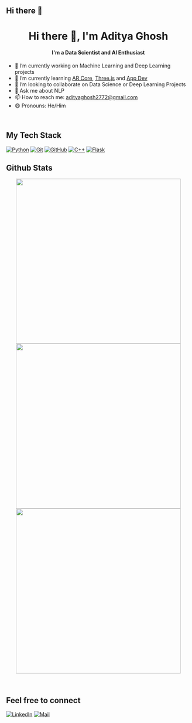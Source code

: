 ## Hi there 👋

<!--
**Nanashi-bot/Nanashi-bot** is a ✨ _special_ ✨ repository because its `README.md` (this file) appears on your GitHub profile.

Here are some ideas to get you started:

- 🔭 I’m currently working on ...
- 🌱 I’m currently learning ...
- 👯 I’m looking to collaborate on ...
- 🤔 I’m looking for help with ...
- 💬 Ask me about ...
- 📫 How to reach me: ...
- 😄 Pronouns: ...
- ⚡ Fun fact: ...
-->


<h1 align="center">Hi there 👋, I'm Aditya Ghosh</h1>
<h4 align="center">I'm a Data Scientist and AI Enthusiast</h4>
<!-- <p align="left"> <img src="https://komarev.com/ghpvc/?username=Nanashi-bot&color=blueviolet" alt="nanashi-bot" /> </p> -->

- 🔭 I’m currently working on Machine Learning and Deep Learning projects
- 🌱 I’m currently learning [AR Core](), [Three.js]() and [App Dev]()
- 👯 I’m looking to collaborate on Data Science or Deep Learning Projects
- 💬 Ask me about NLP
- 📫 How to reach me: adityaghosh2772@gmail.com
- 😄 Pronouns: He/Him

<br>

## My Tech Stack
[![Python](https://img.shields.io/badge/-Python-000?&logo=python)](https://github.com/shunphoenix55?tab=repositories&q=&type=&language=python)
[![Git](https://img.shields.io/badge/-Git-000?&logo=git)]()
[![GitHub](https://img.shields.io/badge/-GitHub-000?&logo=github)]()
[![C++](https://img.shields.io/badge/-C++-000?&logo=c%2b%2b&logoColor=00599C)](https://github.com/shunphoenix55?tab=repositories&q=&type=&language=c++)
[![Flask](https://img.shields.io/badge/-Flask-000?-&logo=flask)]()
<br>


## Github Stats
<p align="center">
	<img src="https://github-readme-stats.vercel.app/api?username=nanashi-bot&&show_icons=true&theme=synthwave&hide_border=true" max-width="100%" width="450px">
	<img src="https://github-readme-streak-stats.herokuapp.com/?user=nanashi-bot&theme=synthwave&hide_border=true" max-width="100%" width="450px">
	<img src="https://github-readme-stats.vercel.app/api/top-langs/?username=nanashi-bot&layout=compact&theme=synthwave&hide_border=true" max-width="100%" width="450px">
</p>
<br>


## Feel free to connect
[![LinkedIn](https://img.shields.io/badge/Linkedin-follow-informational?logo=linkedin&logoColor=white)](https://www.linkedin.com/in/aditya-ghosh-datascience)
[![Mail](https://img.shields.io/badge/Mail-critical?logo=gmail&logoColor=white)](mailto:adityaghosh2772@gmail.com)
